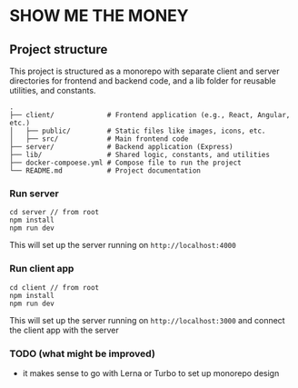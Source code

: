 # SHOW ME THE MONEY

## Project structure
This project is structured as a monorepo with separate client and server directories for frontend and backend code, and a lib folder for reusable utilities, and constants.
```
.
├── client/             # Frontend application (e.g., React, Angular, etc.)
│   ├── public/         # Static files like images, icons, etc.
│   ├── src/            # Main frontend code
├── server/             # Backend application (Express)
├── lib/                # Shared logic, constants, and utilities
├── docker-compoese.yml # Compose file to run the project
└── README.md           # Project documentation
```

### Run server
```
cd server // from root
npm install
npm run dev
```
This will set up the server running on `http://localhost:4000`

### Run client app
```
cd client // from root
npm install
npm run dev
```
This will set up the server running on `http://localhost:3000` and connect the client app with the server

### TODO (what might be improved)
- it makes sense to go with Lerna or Turbo to set up monorepo design 
